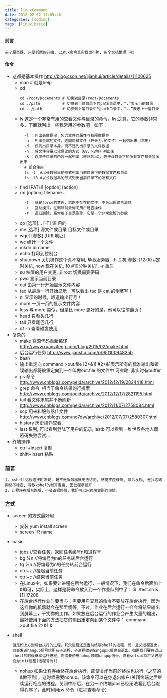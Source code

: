 ```yaml
---
title: linuxCommand
date: 2018-02-02 17:09:46
categories: [coding]
tags: [linux,basic]
---
```

#### 前言
```
买了服务器, 只是折腾的开始, Linux命令其实我也不熟, 用个文档整理下吧 
```
#### 命令
* 这都是基本操作
http://blog.csdn.net/ljianhui/article/details/11100625
    * man # 就是help
    * cd
      ```
      cd /root/Docements # 切换到目录/root/Docements  
      cd ./path          # 切换到当前目录下的path目录中，“.”表示当前目录    
      cd ../path         # 切换到上层目录中的path目录中，“..”表示上一层目录  
      ```
    * ls 这是一个非常有用的查看文件与目录的命令，list之意，它的参数非常多，下面就列出一些我常用的参数吧，如下：
      ```
        -l ：列出长数据串，包含文件的属性与权限数据等  
        -a ：列出全部的文件，连同隐藏文件（开头为.的文件）一起列出来（常用）  
        -d ：仅列出目录本身，而不是列出目录的文件数据  
        -h ：将文件容量以较易读的方式（GB，kB等）列出来  
        -R ：连同子目录的内容一起列出（递归列出），等于该目录下的所有文件都会显示出来  
        # 组合使用
        ls -l  #以长数据串的形式列出当前目录下的数据文件和目录  
        ls -lR #以长数据串的形式列出当前目录下的所有文件  
      ```
    *  find [PATH] [option] [action]  
    *  rm [option] filename… 
        ```
          -f ：就是force的意思，忽略不存在的文件，不会出现警告消息  
          -i ：互动模式，在删除前会询问用户是否操作  
          -r ：递归删除，最常用于目录删除，它是一个非常危险的参数  
        ```
    * cp [选项]... [-T] 源 目的
    * mv [选项] 源文件或目录 目标文件或目录
    * wget [参数] [URL地址]
    * wc 统计一个文件
    * mkdir dirname
    * echo 打印到控制台
    * shutdown 关机操作这个真不常用, 毕竟服务器, -h  关机 参数: [12:00 #定时关机, now 现在关机, 
10 #10分钟关机], -r 重启
    * su 权限的用户变更, 非root 切换需要密码
    * pwd 显示当前目录
    * cat  由第一行开始显示文件内容
    * tac  从最后一行开始显示，可以看出 tac 是 cat 的倒著写！
    * nl   显示的时候，顺道输出行号！
    * more 一页一页的显示文件内容
    * less 与 more 类似，但是比 more 更好的是，他可以往前翻页！
    * head 只看头几行
    * tail 只看尾巴几行
    * df -h 查看磁盘使用
* 复杂的
  - make 将源代码重新编译 http://www.ruanyifeng.com/blog/2015/02/make.html
  - 后台运行任务 http://www.jianshu.com/p/95f10094825b
  - bash
  - 输出重定向 command >out.file  [2>&1] #2>&1表示所有的标准输出和错误输出都将被重定向到一个叫做out.file 的文件中 可省略, 非实时有buffer
  - ps 命令 http://www.cnblogs.com/peida/archive/2012/12/19/2824418.html
  - grep 命令, 相当于命令结果的行搜索 http://www.cnblogs.com/peida/archive/2012/12/17/2821195.html
  - tail 看文件末尾并不断刷新 http://www.cnblogs.com/peida/archive/2012/11/07/2758084.html
  - scp 用来和服务器传文件 http://www.cnblogs.com/no7dw/archive/2012/07/07/2580307.html
  - history 历史操作查看,
  - last 系列, 可以看到登陆了用户的记录, lastb 可以看到一堆世界各地人弱密码失败尝试...
* 终端操作
  -  ctrl +insert 复制
  -  shift+insert 粘贴
 ### 前言
 ```
 1. xshell远程连接时发现, 是不是服务器就无法访问, 感觉不应该啊, 最后发现, 是我这端网络不稳定, 导致xshel的断开连接, 因此程序断开
 2. 让程序在后台跑后，不会占据终端，我们可以用终端做别的事情。
 ```
 ### 方式
 * screen 的方式最好用
    * 安装 yum install screen 
    * screen -R name
 * basic
   - jobs      //查看任务，返回任务编号n和进程号
   * bg  %n   //将编号为n的任务转后台运行
   * fg  %n   //将编号为n的任务转前台运行
   * ctrl+z    //挂起当前任务
   * ctrl+c    //结束当前任务
   * 在Linux中，如果要让进程在后台运行，一般情况下，我们在命令后面加上&即可，实际上，这样是将命令放入到一个作业队列中了：
       $ ./test.sh &
     [1] 17208
   *  在后台运行作业时要当心：需要用户交互的命令不要放在后台执行，因为这样你的机器就会在那里傻等。不过，作业在后台运行一样会将结果输出到屏幕上，干扰你的工作。如果放在后台运行的作业会产生大量的输出，最好使用下面的方法把它的输出重定向到某个文件中：
 command >out.file 2>&1 &
 
 * shell
   ```
   但是如上方到后台执行的进程，其父进程还是当前终端shell的进程，而一旦父进程退出，则会发送hangup信号给所有子进程，子进程收到hangup以后也会退出。如果我们要在退出shell的时候继续运行进程，则需要使用nohup忽略hangup信号，或者setsid将将父进程设为init进程(进程号为1)
   ```
   * nohup   如果让程序始终在后台执行，即使关闭当前的终端也执行（之前的&做不到），这时候需要nohup。该命令可以在你退出帐户/关闭终端之后继续运行相应的进程。关闭中断后，在另一个终端jobs已经无法看到后台跑得程序了，此时利用ps 命令（进程查看命令）
